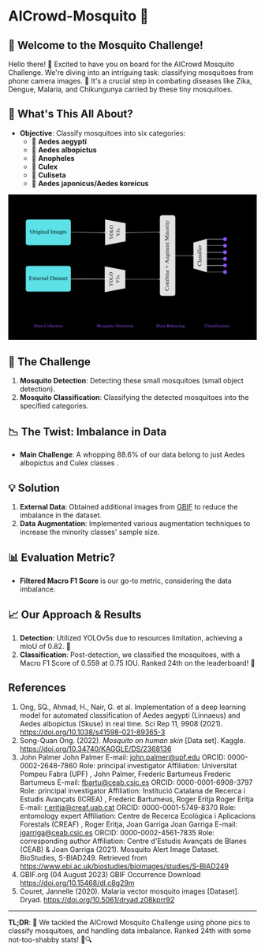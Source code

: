 # AICrowd-Mosquito 🦟

## 🌟 Welcome to the Mosquito Challenge!
Hello there! 👋 Excited to have you on board for the AICrowd Mosquito Challenge. We're diving into an intriguing task: classifying mosquitoes from phone camera images. 📸 It's a crucial step in combating diseases like Zika, Dengue, Malaria, and Chikungunya carried by these tiny mosquitoes.

## 🧐 What's This All About?
- **Objective**: Classify mosquitoes into six categories: 
  - 🦟 **Aedes aegypti**
  - 🦟 **Aedes albopictus**
  - 🦟 **Anopheles**
  - 🦟 **Culex**
  - 🦟 **Culiseta**
  - 🦟 **Aedes japonicus/Aedes koreicus**

![AI Crowd Outline](./AI%20Crowd%20Outline.png)

## 🚀 The Challenge
1. **Mosquito Detection**: Detecting these small mosquitoes (small object detection).
2. **Mosquito Classification**: Classifying the detected mosquitoes into the specified categories.


## 📉 The Twist: Imbalance in Data
- **Main Challenge**: A whopping 88.6% of our data belong to just Aedes albopictus and Culex classes . 


## 💡 Solution
1. **External Data**: Obtained additional images from [GBIF](https://www.gbif.org/) to reduce the imbalance in the dataset.
2. **Data Augmentation**: Implemented various augmentation techniques to increase the minority classes' sample size.


## 📊 Evaluation Metric?
- **Filtered Macro F1 Score** is our go-to metric, considering the data imbalance.


## 📈 Our Approach & Results
1. **Detection**: Utilized YOLOv5s due to resources limitation, achieving a mIoU of 0.82. 🎯
2. **Classification**: Post-detection, we classified the mosquitoes, with a Macro F1 Score of 0.559 at 0.75 IOU. Ranked 24th on the leaderboard! 🌟

## References
1. Ong, SQ., Ahmad, H., Nair, G. et al. Implementation of a deep learning model for automated classification of Aedes aegypti (Linnaeus) and Aedes albopictus (Skuse) in real time. Sci Rep 11, 9908 (2021). https://doi.org/10.1038/s41598-021-89365-3
2. Song-Quan Ong. (2022). <i>Mosquito on human skin</i> [Data set]. Kaggle. https://doi.org/10.34740/KAGGLE/DS/2368136
3. John Palmer John Palmer E-mail: john.palmer@upf.edu ORCID: 0000-0002-2648-7860 Role: principal investigator Affiliation: Universitat Pompeu Fabra (UPF) , John Palmer, Frederic Bartumeus Frederic Bartumeus E-mail: fbartu@ceab.csic.es ORCID: 0000-0001-6908-3797 Role: principal investigator Affiliation: Institució Catalana de Recerca i Estudis Avançats (ICREA) , Frederic Bartumeus, Roger Eritja Roger Eritja E-mail: r.eritja@creaf.uab.cat ORCID: 0000-0001-5749-8370 Role: entomology expert Affiliation: Centre de Recerca Ecològica i Aplicacions Forestals (CREAF) , Roger Eritja, Joan Garriga Joan Garriga E-mail: jgarriga@ceab.csic.es ORCID: 0000-0002-4561-7835 Role: corresponding author Affiliation: Centre d'Estudis Avançats de Blanes (CEAB) & Joan Garriga (2021). Mosquito Alert Image Dataset. BioStudies, S-BIAD249. Retrieved from https://www.ebi.ac.uk/biostudies/bioimages/studies/S-BIAD249
4. GBIF.org (04 August 2023) GBIF Occurrence Download https://doi.org/10.15468/dl.c8g29m
5. Couret, Jannelle (2020). Malaria vector mosquito images [Dataset]. Dryad. https://doi.org/10.5061/dryad.z08kprr92


---

**TL;DR**: 🦟 We tackled the AICrowd Mosquito Challenge using phone pics to classify mosquitoes, and handling data imbalance. Ranked 24th with some not-too-shabby stats! 🚀🔍
